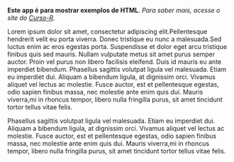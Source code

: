 **Este app é para mostrar exemplos de HTML**. *Para saber mais, acesse o site do [Curso-R](https://curso-r.com).*

Lorem ipsum dolor sit amet, consectetur adipiscing elit.Pellentesque hendrerit velit eu porta viverra. Donec tristique eu nunc a malesuada.Sed luctus enim ac eros egestas porta. Suspendisse et dolor eget arcu tristique finibus quis sed mauris. Nullam vulputate metus sit amet purus semper auctor. Proin vel purus non libero facilisis eleifend. Duis id mauris eu ante imperdiet bibendum. Phasellus sagittis volutpat ligula vel malesuada. Etiam eu imperdiet dui. Aliquam a bibendum ligula, at dignissim orci. Vivamus aliquet vel lectus ac molestie. Fusce auctor, est et pellentesque egestas, odio sapien finibus massa, nec molestie ante enim quis dui. Mauris viverra,mi in rhoncus tempor, libero nulla fringilla purus, sit amet tincidunt tortor tellus vitae felis.

<p class = "vermelho">
Phasellus sagittis volutpat ligula vel malesuada. Etiam eu imperdiet dui. Aliquam a bibendum ligula, at dignissim orci. Vivamus aliquet vel lectus ac molestie. Fusce auctor, est et pellentesque egestas, odio sapien finibus massa, nec molestie ante enim quis dui. Mauris viverra,mi in rhoncus tempor, libero nulla fringilla purus, sit amet tincidunt tortor tellus vitae felis.
</p>
